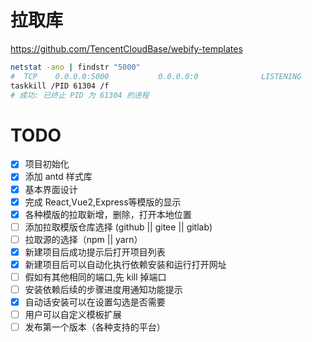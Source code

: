 # 拉取库

https://github.com/TencentCloudBase/webify-templates

```sh
netstat -ano | findstr "5000"
#  TCP    0.0.0.0:5000           0.0.0.0:0              LISTENING       61304
taskkill /PID 61304 /f
# 成功: 已终止 PID 为 61304 的进程
```

# TODO

- [x] 项目初始化
- [x] 添加 antd 样式库
- [x] 基本界面设计
- [x] 完成 React,Vue2,Express等模版的显示
- [x] 各种模版的拉取新增，删除，打开本地位置
- [ ] 添加拉取模版仓库选择 (github || gitee || gitlab)
- [ ] 拉取源的选择（npm || yarn）
- [x] 新建项目后成功提示后打开项目列表
- [x] 新建项目后可以自动化执行依赖安装和运行打开网址
- [ ] 假如有其他相同的端口,先 kill 掉端口
- [ ] 安装依赖后续的步骤进度用通知功能提示
- [x] 自动话安装可以在设置勾选是否需要
- [ ] 用户可以自定义模板扩展
- [ ] 发布第一个版本（各种支持的平台）